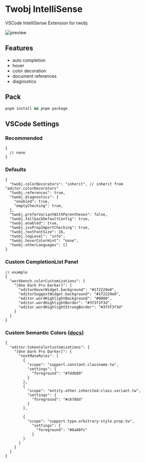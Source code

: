 # Twobj IntelliSense

VSCode IntelliSense Extension for twobj

![preview](preview.gif)

## Features

- auto completion
- hover
- color decoration
- document references
- diagnostics

## Pack

```sh
pnpm install && pnpm package
```

## VSCode Settings

### Recommended

```json5
{
  // none
}
```

### Defaults

```json5
{
  "twobj.colorDecorators": "inherit", // inherit from "editor.colorDecorators"
  "twobj.references": true,
  "twobj.diagnostics": {
    "enabled": true,
    "emptyChecking": true,
  },
  "twobj.preferVariantWithParentheses": false,
  "twobj.fallbackDefaultConfig": true,
  "twobj.enabled": true,
  "twobj.jsxPropImportChecking": true,
  "twobj.rootFontSize": 16,
  "twobj.logLevel": "info",
  "twobj.hoverColorHint": "none",
  "twobj.otherLanguages": []
}
```

### Custom CompletionList Panel

```json5
// example
{
  "workbench.colorCustomizations": {
    "[One Dark Pro Darker]": {
      "editorHoverWidget.background": "#1f2229e8",
      "editorSuggestWidget.background": "#1f2229e8",
      "editor.wordHighlightBackground": "#0000",
      "editor.wordHighlightBorder": "#3f3f3f3d",
      "editor.wordHighlightStrongBorder": "#3f3f3f3d"
    }
  }
}
```

### Custom Semantic Colors [(docs)](https://code.visualstudio.com/api/language-extensions/syntax-highlight-guide)

```json5
{
  "editor.tokenColorCustomizations": {
    "[One Dark Pro Darker]": {
      "textMateRules": [
        {
          "scope": "support.constant.classname.tw",
          "settings": {
            "foreground": "#7ddb89"
          }
        },
        {
          "scope": "entity.other.inherited-class.variant.tw",
          "settings": {
            "foreground": "#c678dd"
          }
        },

        {
          "scope": "support.type.arbitrary-style.prop.tw",
            "settings": {
              "foreground": "#8a88fc"
            }
        }
      ]
    }
  }
}
```
